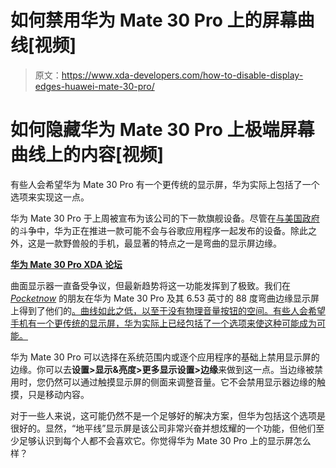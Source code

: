 # 如何禁用华为 Mate 30 Pro 上的屏幕曲线[视频]

> 原文：<https://www.xda-developers.com/how-to-disable-display-edges-huawei-mate-30-pro/>

# 如何隐藏华为 Mate 30 Pro 上极端屏幕曲线上的内容[视频]

有些人会希望华为 Mate 30 Pro 有一个更传统的显示屏，华为实际上包括了一个选项来实现这一点。

华为 Mate 30 Pro 于上周被宣布为该公司的下一款旗舰设备。尽管在[与美国政府](https://www.xda-developers.com/huawei-trade-ban-relief/)的斗争中，华为正在推进一款可能不会与谷歌应用程序一起发布的设备。除此之外，这是一款野兽般的手机，最显著的特点之一是弯曲的显示屏边缘。

[**华为 Mate 30 Pro XDA 论坛**](https://forum.xda-developers.com/mate-30-pro)

曲面显示器一直备受争议，但最新趋势将这一功能发挥到了极致。我们在 *[Pocketnow](http://pocketnow.com)* 的朋友在华为 Mate 30 Pro 及其 6.53 英寸的 88 度弯曲边缘显示屏上得到了他们的[。曲线如此之低，以至于没有物理音量按钮的空间。有些人会希望手机有一个更传统的显示屏，华为实际上已经包括了一个选项来使这种可能成为可能。](https://pocketnow.com/huawei-mate-30-pro-hands-on-the-luxury-sports-car-with-an-empty-fuel-tank)

华为 Mate 30 Pro 可以选择在系统范围内或逐个应用程序的基础上禁用显示屏的边缘。你可以去**设置>显示&亮度>更多显示设置>边缘**来做到这一点。当边缘被禁用时，您仍然可以通过触摸显示屏的侧面来调整音量。它不会禁用显示器边缘的触摸，只是移动内容。

对于一些人来说，这可能仍然不是一个足够好的解决方案，但华为包括这个选项是很好的。显然，“地平线”显示屏是该公司非常兴奋并想炫耀的一个功能，但他们至少足够认识到每个人都不会喜欢它。你觉得华为 Mate 30 Pro 上的显示屏怎么样？